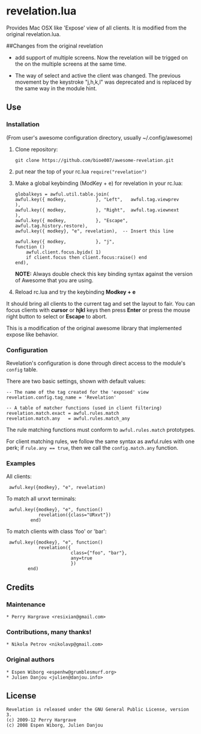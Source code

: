 # revelation.lua

Provides Mac OSX like 'Expose' view of all clients. 
It is modified from the original revelation.lua. 

##Changes from the original revelation
* add support of multiple screens. Now the revelation will be trigged on
  the on the multiple screens at the same time.

* The way of select and active the client was changed. The previous
movement by the keystroke "j,h,k,l" was deprecated and is replaced
by the same way in the module hint.



## Use

### Installation
 (From user's awesome configuration directory, usually ~/.config/awesome)

 1. Clone repository:

        git clone https://github.com/bioe007/awesome-revelation.git

 2. put near the top of your rc.lua `require("revelation")`

 3. Make a global keybinding (ModKey + e) for revelation in your rc.lua:

        globalkeys = awful.util.table.join(
        awful.key({ modkey,           }, "Left",   awful.tag.viewprev       ), 
        awful.key({ modkey,           }, "Right",  awful.tag.viewnext       ),
        awful.key({ modkey,           }, "Escape", awful.tag.history.restore),
        awful.key({ modkey}, "e", revelation),  -- Insert this line

        awful.key({ modkey,           }, "j",
        function ()
            awful.client.focus.byidx( 1)
            if client.focus then client.focus:raise() end
        end),

    **NOTE:** Always double check this key binding syntax against the version of
    Awesome that you are using.

 4. Reload rc.lua and try the keybinding __Modkey + e__

 It should bring all clients to the current tag and set the layout to fair. You
 can focus clients with __cursor__ or __hjkl__ keys then press __Enter__ or
 press the mouse right button to select or __Escape__ to abort.

 This is a modification of the original awesome library that implemented
 expose like behavior.

### Configuration
 Revelation's configuration is done through direct access to the module's
 `config` table.

 There are two basic settings, shown with default values:

    -- The name of the tag created for the 'exposed' view
    revelation.config.tag_name = 'Revelation'

    -- A table of matcher functions (used in client filtering)
    revelation.match.exact = awful.rules.match
    revelation.match.any   = awful.rules.match_any

 The rule matching functions must conform to `awful.rules.match` prototypes.

 For client matching rules, we follow the same syntax as awful.rules with one
 perk; if `rule.any == true`, then we call the `config.match.any` function.

### Examples
 All clients:

     awful.key({modkey}, "e", revelation)

 To match all urxvt terminals:

     awful.key({modkey}, "e", function()
                revelation({class="URxvt"})
             end)
 To match clients with class 'foo' or 'bar':

     awful.key({modkey}, "e", function()
                revelation({
                            class={"foo", "bar"},
                            any=true
                            })
            end)


## Credits

### Maintenance
    * Perry Hargrave <resixian@gmail.com>

### Contributions, many thanks!
    * Nikola Petrov <nikolavp@gmail.com>

### Original authors
    * Espen Wiborg <espenhw@grumblesmurf.org>
    * Julien Danjou <julien@danjou.info>

## License
    Revelation is released under the GNU General Public License, version 3.
    (c) 2009-12 Perry Hargrave
    (c) 2008 Espen Wiborg, Julien Danjou
